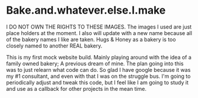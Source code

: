 # Bake.and.whatever.else.I.make

I DO NOT OWN THE RIGHTS TO THESE IMAGES. The images I used are just place holders at the moment.
I also will update with a new name because all of the bakery names I like are taken. Hugs & Honey as a bakery is too closely named to another REAL bakery.

This is my first mock website build. Mainly playing around with the idea of a family owned bakery; A previous dream of mine. The plan going into this was to just relearn what code can do. So glad I have google because it was my #1 consultant, and even with that I was on the struggle bus. I'm going to periodically adjust and tweak this code, but I feel like I am going to study it and use as a callback for other projects in the mean time.
